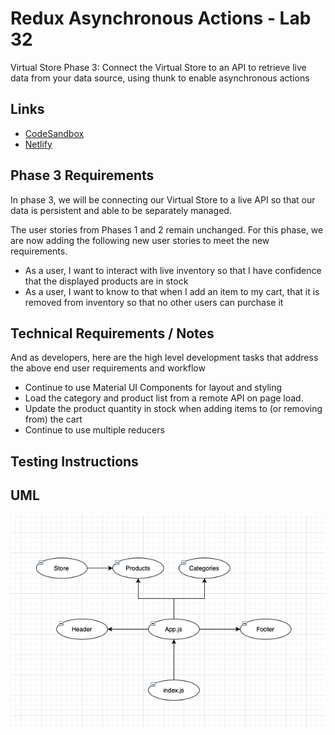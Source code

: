 # Redux Asynchronous Actions - Lab 32

Virtual Store Phase 3: Connect the Virtual Store to an API to retrieve live data from your data source, using thunk to enable asynchronous actions
    
## Links
    
- [CodeSandbox](https://codesandbox.io/s/github/daniel-nguyen-401-advanced-javascript/storefront/tree/thunk/storefront?fontsize=14&hidenavigation=1&theme=dark)
- [Netlify](https://affectionate-kalam-9f92cb.netlify.app)
    
## Phase 3 Requirements

In phase 3, we will be connecting our Virtual Store to a live API so that our data is persistent and able to be separately managed.

The user stories from Phases 1 and 2 remain unchanged. For this phase, we are now adding the following new user stories to meet the new requirements.

* As a user, I want to interact with live inventory so that I have confidence that the displayed products are in stock
* As a user, I want to know to that when I add an item to my cart, that it is removed from inventory so that no other users can purchase it

## Technical Requirements / Notes

And as developers, here are the high level development tasks that address the above end user requirements and workflow

* Continue to use Material UI Components for layout and styling
* Load the category and product list from a remote API on page load.
* Update the product quantity in stock when adding items to (or removing from) the cart
* Continue to use multiple reducers
    
## Testing Instructions   

## UML
![lab-29-uml](https://github.com/daniel-nguyen-401-advanced-javascript/storefront/blob/redux/storefront/assets/lab-29-uml.png)

